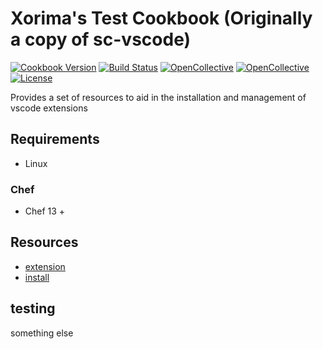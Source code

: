 # Xorima's Test Cookbook (Originally a copy of sc-vscode)

[![Cookbook Version](https://img.shields.io/cookbook/v/sc_vscode.svg)](https://supermarket.chef.io/cookbooks/sc_vscode)
[![Build Status](https://img.shields.io/circleci/project/github/sous-chefs/vscode/master.svg)](https://circleci.com/gh/sous-chefs/vscode)
[![OpenCollective](https://opencollective.com/sous-chefs/backers/badge.svg)](#backers)
[![OpenCollective](https://opencollective.com/sous-chefs/sponsors/badge.svg)](#sponsors)
[![License](https://img.shields.io/badge/License-Apache%202.0-green.svg)](https://opensource.org/licenses/Apache-2.0)

Provides a set of resources to aid in the installation and management of vscode extensions

## Requirements

- Linux

### Chef

- Chef 13 +

## Resources

- [extension](https://github.com/sous-chefs/vscode/blob/master/documentation/sc_vscode_extension.md)
- [install](https://github.com/sous-chefs/vscode/blob/master/documentation/sc_vscode_installer.md)

## testing

something else
